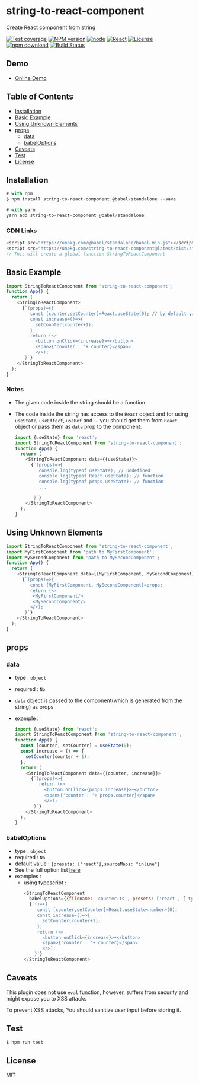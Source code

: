 # string-to-react-component

Create React component from string

[![Test coverage](https://codecov.io/gh/dev-javascript/string-to-react-component/graph/badge.svg?token=GT1LU074L2)](https://codecov.io/gh/dev-javascript/string-to-react-component) [![NPM version](http://img.shields.io/npm/v/string-to-react-component.svg?style=flat-square)](http://npmjs.org/package/string-to-react-component) [![node](https://img.shields.io/badge/node.js-%3E=_8.0-green.svg?style=flat-square)](http://nodejs.org/download/) [![React](https://img.shields.io/badge/React-%3E=_16.8.0-green.svg?style=flat-square)](https://react.dev/) [![License](http://img.shields.io/npm/l/string-to-react-component.svg?style=flat-square)](LICENSE) [![npm download](https://img.shields.io/npm/dm/string-to-react-component.svg?style=flat-square)](https://npmjs.org/package/string-to-react-component) [![Build Status](https://travis-ci.org/ly-components/string-to-react-component.png)](https://travis-ci.org/ly-components/string-to-react-component)

## Demo

- [Online Demo](https://dev-javascript.github.io/string-to-react-component/)

## Table of Contents

<!-- toc -->

- [Installation](#installation)
- [Basic Example](#basic-example)
- [Using Unknown Elements](#using-unknown-elements)
- [props](#props)
  - [data](#data)
  - [babelOptions](#babelOptions)
- [Caveats](#caveats)
- [Test](#test)
- [License](#license)

<!-- tocstop -->

## Installation

```js
# with npm
$ npm install string-to-react-component @babel/standalone --save

# with yarn
yarn add string-to-react-component @babel/standalone
```

### CDN Links

```js
<script src="https://unpkg.com/@babel/standalone/babel.min.js"></script>
<script src="https://unpkg.com/string-to-react-component@latest/dist/stringToReactComponent.umd.min.js"></script>
// This will create a global function StringToReactComponent
```

## Basic Example

```js
import StringToReactComponent from 'string-to-react-component';
function App() {
  return (
    <StringToReactComponent>
      {`(props)=>{
         const [counter,setCounter]=React.useState(0); // by default your code has access to the React object
         const increase=()=>{
           setCounter(counter+1);
         };
         return (<>
           <button onClick={increase}>+</button>
           <span>{'counter : '+ counter}</span>
           </>);
       }`}
    </StringToReactComponent>
  );
}
```

### Notes

- The given code inside the string should be a function.

- The code inside the string has access to the `React` object and for using `useState`, `useEffect`, `useRef` and ... you should get them from `React` object or pass them as `data` prop to the component:

  ```js
  import {useState} from 'react';
  import StringToReactComponent from 'string-to-react-component';
  function App() {
    return (
      <StringToReactComponent data={{useState}}>
        {`(props)=>{
           console.log(typeof useState); // undefined
           console.log(typeof React.useState); // function
           console.log(typeof props.useState); // function
           ...
  
         }`}
      </StringToReactComponent>
    );
  }
  ```

## Using Unknown Elements

```js
import StringToReactComponent from 'string-to-react-component';
import MyFirstComponent from 'path to MyFirstComponent';
import MySecondComponent from 'path to MySecondComponent';
function App() {
  return (
    <StringToReactComponent data={{MyFirstComponent, MySecondComponent}}>
      {`(props)=>{
         const {MyFirstComponent, MySecondComponent}=props;
         return (<>
          <MyFirstComponent/>
          <MySecondComponent/>
         </>);
       }`}
    </StringToReactComponent>
  );
}
```

## props

### data

- type : `object`
- required : `No`
- `data` object is passed to the component(which is generated from the string) as props
- example :

  ```js
  import {useState} from 'react';
  import StringToReactComponent from 'string-to-react-component';
  function App() {
    const [counter, setCounter] = useState(0);
    const increase = () => {
      setCounter(counter + 1);
    };
    return (
      <StringToReactComponent data={{counter, increase}}>
        {`(props)=>{
           return (<>
             <button onClick={props.increase}>+</button>
             <span>{'counter : '+ props.counter}</span>
             </>);
         }`}
      </StringToReactComponent>
    );
  }
  ```

### babelOptions

- type : `object`
- required : `No`
- default value : `{presets: ["react"],sourceMaps: "inline"}`
- See the full option list [here](https://babeljs.io/docs/en/options)
- examples :
  - using typescript :
    ```js
    <StringToReactComponent
      babelOptions={{filename: 'counter.ts', presets: ['react', ['typescript', {allExtensions: true, isTSX: true}]]}}>
      {`()=>{
         const [counter,setCounter]=React.useState<number>(0);
         const increase=()=>{
           setCounter(counter+1);
         };
         return (<>
           <button onClick={increase}>+</button>
           <span>{'counter : '+ counter}</span>
           </>);
        }`}
    </StringToReactComponent>
    ```

## Caveats

This plugin does not use `eval` function, however, suffers from security and might expose you to XSS attacks

To prevent XSS attacks, You should sanitize user input before storing it.

## Test

```js
$ npm run test
```

## License

MIT
